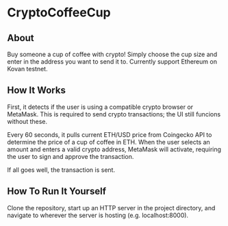 # CryptoCoffeeCup

## About

Buy someone a cup of coffee with crypto! Simply choose the cup size and enter in the address you want to send it to. Currently support Ethereum on Kovan testnet.

## How It Works

First, it detects if the user is using a compatible crypto browser or MetaMask. This is required to send crypto transactions; the UI still funcions without these.

Every 60 seconds, it pulls current ETH/USD price from Coingecko API to determine the price of a cup of coffee in ETH. When the user selects an amount and enters a valid crypto address, MetaMask will activate, requiring the user to sign and approve the transaction.

If all goes well, the transaction is sent.

## How To Run It Yourself

Clone the repository, start up an HTTP server in the project directory, and navigate to wherever the server is hosting (e.g. localhost:8000).
